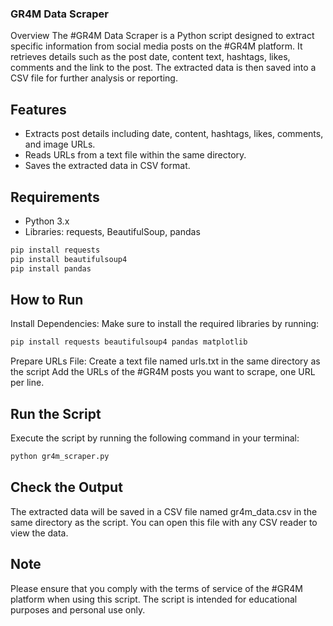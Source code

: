 ### GR4M Data Scraper
Overview The #GR4M Data Scraper is a Python script designed to extract specific information from social media posts on the #GR4M platform. It retrieves details such as the post date, content text, hashtags, likes, comments and the link to the post. The extracted data is then saved into a CSV file for further analysis or reporting.

## Features
- Extracts post details including date, content, hashtags, likes, comments, and image URLs.
- Reads URLs from a text file within the same directory.
- Saves the extracted data in CSV format.

## Requirements
- Python 3.x
- Libraries: requests, BeautifulSoup, pandas

```bash
pip install requests
pip install beautifulsoup4
pip install pandas
```
    
## How to Run
Install Dependencies: Make sure to install the required libraries by running:

```bash
pip install requests beautifulsoup4 pandas matplotlib
```
Prepare URLs File: Create a text file named urls.txt in the same directory as the script Add the URLs of the #GR4M posts you want to scrape, one URL per line.

## Run the Script
Execute the script by running the following command in your terminal:
```bash
python gr4m_scraper.py
``` 
## Check the Output
The extracted data will be saved in a CSV file named gr4m_data.csv in the same directory as the script. You can open this file with any CSV reader to view the data.

## Note
Please ensure that you comply with the terms of service of the #GR4M platform when using this script. The script is intended for educational purposes and personal use only.
